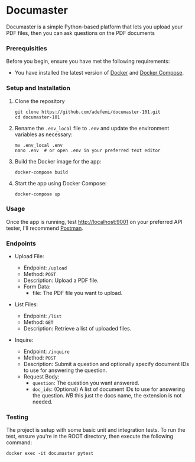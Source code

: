 # Documaster

Documaster is a simple Python-based platform that lets you upload your PDF files, then you can ask questions on the PDF documents

### Prerequisities

Before you begin, ensure you have met the following requirements:

- You have installed the latest version of [Docker](https://www.docker.com/get-started) and [Docker Compose](https://docs.docker.com/compose/).

### Setup and Installation

1. Clone the repository
   
   ```
   git clone https://github.com/adefemi/documaster-101.git
   cd documaster-101
   ```

2. Rename the `.env_local` file to `.env` and update the environment variables as necessary:
   
   ```
   mv .env_local .env
   nano .env  # or open .env in your preferred text editor
   ```

3. Build the Docker image for the app:
   
   ```
   docker-compose build
   ```

4. Start the app using Docker Compose:
   
   ```
   docker-compose up
   ```

### Usage

Once the app is running, test [http://localhost:9001](http://localhost:9001) on your preferred API tester, I'll recommend [Postman](https://www.postman.com/).

### Endpoints
- Upload File:
    - Endpoint: `/upload`
    - Method: `POST`
    - Description: Upload a PDF file.
    - Form Data:
        - file: The PDF file you want to upload.

- List Files:
    - Endpoint: `/list`
    - Method: `GET`
    - Description: Retrieve a list of uploaded files.
  
- Inquire:
    - Endpoint: `/inquire`
    - Method: `POST`
    - Description: Submit a question and optionally specify document IDs to use for answering the question.
    - Request Body:
        - `question`: The question you want answered.
        - `doc_ids`: (Optional) A list of document IDs to use for answering the question. *NB* this just the docs name, the extension is not needed.

### Testing

The project is setup with some basic unit and integration tests. To run the test, ensure you're in the ROOT directory, then execute the following command:

```
docker exec -it documaster pytest
```